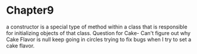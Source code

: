 # Chapter9
 a constructor is a special type of method within a class that is responsible for initializing objects of that class.
Question for Cake- Can't figure out why Cake Flavor is null keep going in circles trying to fix bugs when I try to set a cake flavor.

